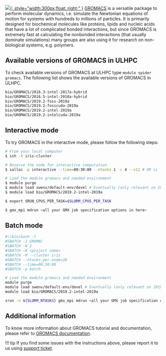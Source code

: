 [![](https://www.nvidia.com/content/dam/en-zz/Solutions/Data-Center/gromacs/GROMACS-Logo.png){: style="width:300px;float: right;" }](http://www.gromacs.org/)
[GROMACS](http://www.gromacs.org/) is a versatile package to perform molecular dynamics, i.e. simulate
the Newtonian equations of motion for systems with hundreds to millions of particles.
It is primarily designed for biochemical molecules like proteins, lipids and nucleic
acids that have a lot of complicated bonded interactions, but since GROMACS
is extremely fast at calculating the nonbonded interactions
(that usually dominate simulations) many groups are also using it
for research on non-biological systems, e.g. polymers.

## Available versions of GROMACS in ULHPC
To check available versions of GROMACS at ULHPC type `module spider gromacs`.
The following list shows the available versions  of GROMACS in ULHPC. 
```bash
bio/GROMACS/2016.3-intel-2017a-hybrid
bio/GROMACS/2016.5-intel-2018a-hybrid
bio/GROMACS/2019.2-foss-2019a
bio/GROMACS/2019.2-fosscuda-2019a
bio/GROMACS/2019.2-intel-2019a
bio/GROMACS/2019.2-intelcuda-2019a
```

## Interactive mode
To try GROMACS in the interactive mode, please follow the following steps:

```bash
# From your local computer
$ ssh -X iris-cluster

# Reserve the node for interactive computation
$ salloc -p interactive --time=00:30:00 --ntasks 1 -c 4 --x11 # OR si --x11 [...]

# Load the module gromacs and needed environment 
$ module purge
$ module load swenv/default-env/devel # Eventually (only relevant on 2019a software environment) 
$ module load bio/GROMACS/2019.2-intel-2019a

$ export SRUN_CPUS_PER_TASK=$SLURM_CPUS_PER_TASK

$ gmx_mpi mdrun <all your GMX job specification options in here>
```

## Batch mode
```bash
#!/bin/bash -l
#SBATCH -J GROMAC
#SBATCH -N 2
#SBATCH -A <project name>
#SBATCH -M --cluster iris 
#SBATCH --ntasks-per-node=28
#SBATCH --time=00:30:00
#SBATCH -p batch

# Load the module gromacs and needed environment 
module purge
module load swenv/default-env/devel # Eventually (only relevant on 2019a software environment) 
module load bio/GROMACS/2019.2-intel-2019a

srun -n ${SLURM_NTASKS} gmx_mpi mdrun <all your GMX job specification options in here>
```
## Additional information
To know more information about GROMACS tutorial and documentation,
please refer to [GROMACS documentation](http://manual.gromacs.org/).

!!! tip
    If you find some issues with the instructions above,
    please report it to us using [support ticket](https://hpc.uni.lu/support).
